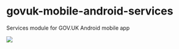 # govuk-mobile-android-services
Services module for GOV.UK Android mobile app

[![](https://jitpack.io/v/alphagov/govuk-mobile-android-services.svg)](https://jitpack.io/#alphagov/govuk-mobile-android-services)
